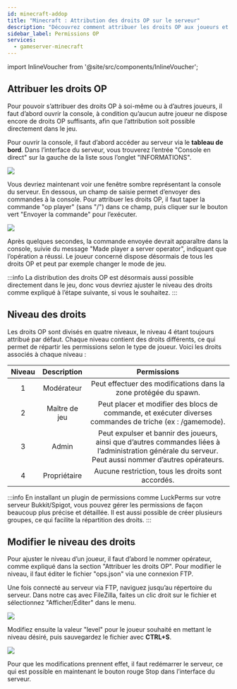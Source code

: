 ```yaml
---
id: minecraft-addop
title: "Minecraft : Attribution des droits OP sur le serveur"
description: "Découvrez comment attribuer les droits OP aux joueurs et gérer efficacement les permissions du serveur pour un meilleur contrôle du jeu → En savoir plus maintenant"
sidebar_label: Permissions OP
services:
  - gameserver-minecraft
---
```


import InlineVoucher from '@site/src/components/InlineVoucher';

<InlineVoucher />

## Attribuer les droits OP

Pour pouvoir s’attribuer des droits OP à soi-même ou à d’autres joueurs, il faut d’abord ouvrir la console, à condition qu’aucun autre joueur ne dispose encore de droits OP suffisants, afin que l’attribution soit possible directement dans le jeu.

Pour ouvrir la console, il faut d’abord accéder au serveur via le **tableau de bord**. Dans l’interface du serveur, vous trouverez l’entrée "Console en direct" sur la gauche de la liste sous l’onglet "INFORMATIONS".

![](https://screensaver01.zap-hosting.com/index.php/s/PAaZQPXF75aW4Bi/preview)

Vous devriez maintenant voir une fenêtre sombre représentant la console du serveur. En dessous, un champ de saisie permet d’envoyer des commandes à la console. Pour attribuer les droits OP, il faut taper la commande "op player" (sans "/") dans ce champ, puis cliquer sur le bouton vert "Envoyer la commande" pour l’exécuter.

![](https://screensaver01.zap-hosting.com/index.php/s/myba237CL5XMfKi/preview)

Après quelques secondes, la commande envoyée devrait apparaître dans la console, suivie du message "Made player a server operator", indiquant que l’opération a réussi. Le joueur concerné dispose désormais de tous les droits OP et peut par exemple changer le mode de jeu.

:::info
La distribution des droits OP est désormais aussi possible directement dans le jeu, donc vous devriez ajuster le niveau des droits comme expliqué à l’étape suivante, si vous le souhaitez.
:::

## Niveau des droits

Les droits OP sont divisés en quatre niveaux, le niveau 4 étant toujours attribué par défaut. Chaque niveau contient des droits différents, ce qui permet de répartir les permissions selon le type de joueur. Voici les droits associés à chaque niveau :

| Niveau | Description | Permissions |
| :-----: |:-------------:| :-----:|
| 1 | Modérateur | Peut effectuer des modifications dans la zone protégée du spawn. |
| 2 | Maître de jeu | Peut placer et modifier des blocs de commande, et exécuter diverses commandes de triche (ex : /gamemode). |
| 3 | Admin | Peut expulser et bannir des joueurs, ainsi que d’autres commandes liées à l’administration générale du serveur. Peut aussi nommer d’autres opérateurs. |
| 4 | Propriétaire | Aucune restriction, tous les droits sont accordés. |

:::info
En installant un plugin de permissions comme LuckPerms sur votre serveur Bukkit/Spigot, vous pouvez gérer les permissions de façon beaucoup plus précise et détaillée. Il est aussi possible de créer plusieurs groupes, ce qui facilite la répartition des droits.
:::

## Modifier le niveau des droits

Pour ajuster le niveau d’un joueur, il faut d’abord le nommer opérateur, comme expliqué dans la section "Attribuer les droits OP". Pour modifier le niveau, il faut éditer le fichier "ops.json" via une connexion FTP.

Une fois connecté au serveur via FTP, naviguez jusqu’au répertoire du serveur. Dans notre cas avec FileZilla, faites un clic droit sur le fichier et sélectionnez "Afficher/Éditer" dans le menu.

![](https://screensaver01.zap-hosting.com/index.php/s/TTeL8WqnQfrdEDq/preview)

Modifiez ensuite la valeur "level" pour le joueur souhaité en mettant le niveau désiré, puis sauvegardez le fichier avec **CTRL+S**.

![](https://screensaver01.zap-hosting.com/index.php/s/WKQkAR3oALsSNAc/preview)

Pour que les modifications prennent effet, il faut redémarrer le serveur, ce qui est possible en maintenant le bouton rouge Stop dans l’interface du serveur.

<InlineVoucher />